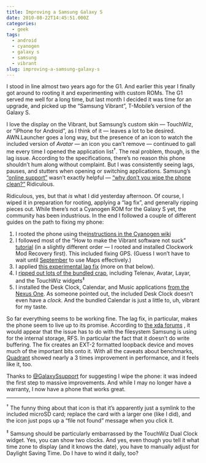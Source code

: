 ```yaml
---
title: Improving a Samsung Galaxy S
date: 2010-08-22T14:45:51.000Z
categories:
  - geek
tags:
  - android
  - cyanogen
  - galaxy s
  - samsung
  - vibrant
slug: improving-a-samsung-galaxy-s
---
```

I stood in line almost two years ago for the G1. And earlier this year I finally got around to rooting it and experimenting with custom ROMs. The G1 served me well for a long time, but last month I decided it was time for an upgrade, and picked up the “Samsung Vibrant”, T-Mobile’s version of the Galaxy S.

I love the display on the Vibrant, but Samsung’s custom skin — TouchWiz, or “iPhone for Android”, as I think of it — leaves a lot to be desired. AWN.Launcher goes a long way, but the presence of an icon to watch the included version of _Avatar_ — an icon you can’t remove — continued to gall me every time I opened the application list<sup>†</sup>. The real problem, though, is the lag issue. According to the specifications, there’s no reason this phone shouldn’t hum along without complaint. But I was consistently seeing lags, pauses, and stutters when opening or switching applications. Samsung’s [“online support”][1]  wasn’t exactly helpful — [“why don’t you wipe the phone clean?”][2]  Ridiculous.

Ridiculous, yes, but that _is_ what I did yesterday afternoon. Of course, I wiped it in preparation for rooting, applying a “lag fix”, and generally ripping pieces out. While there’s not a Cyanogen ROM for the Galaxy S yet, the community has been industrious. In the end I followed a couple of different guides on the path to fixing my phone:

<ol class="arabic simple">
  <li>
    I rooted the phone using the<a class="reference external" href="http://wiki.cyanogenmod.com/index.php?title=Full_Update_Guide_-_Samsung_Galaxy_S_%28Vibrant%29#Rooting_the_Samsung_Vibrant">instructions in the Cyanogen wiki</a>
  </li>
  <li>
    I followed most of the “How to make the Vibrant software not suck” <a class="reference external" href="http://forum.cyanogenmod.com/topic/4055-howto-make-the-vibrant-software-not-suck/">tutorial</a> (in a slightly different order — I rooted and installed Clockwork Mod Recovery first). This included fixing GPS. (Guess I won’t have to wait until <a class="reference external" href="https://twitter.com/GalaxySsupport/status/21597744014">September</a> to use Maps effectively.)
  </li>
  <li>
    I applied <a class="reference external" href="http://forum.xda-developers.com/showthread.php?t=751864">this experimental lag fix</a> (more on that below).
  </li>
  <li>
    I <a class="reference external" href="http://forum.xda-developers.com/showthread.php?t=712546">ripped out lots of the bundled crap</a>, including Telenav, Avatar, Layar, and the TouchWiz widgets<sup>‡</sup>
  </li>
  <li>
    I installed the Desk Clock, Calendar, and Music applications <a class="reference external" href="http://forum.xda-developers.com/showpost.php?p=7489494&postcount=69">from the Nexus One</a>. As someone pointed out, the included Desk Clock doesn’t even have a <em>clock</em>. And the bundled Calendar is just a little to, uh, vibrant for my taste.
  </li>
</ol>

So far everything seems to be working fine. The lag fix, in particular, makes the phone seem to live up to its promise. According to [the xda forums][3] , it would appear that the issue has to do with the filesystem Samsung is using for the internal storage, RFS. In particular the fact that it doesn’t do write buffering. The fix creates an EXT-2 formatted loopback device and moves much of the important bits onto it. With all the caveats about benchmarks, [Quadrant][4]  showed nearly a 3 times improvement in performance, and it feels like it, too.

Thanks to [@GalaxySsupport][1]  for suggesting I wipe the phone: it was indeed the first step to massive improvements. And while I may no longer have a warranty, I now have a phone that works great.

---

<sup>†</sup> The funny thing about that icon is that it’s apparently just a symlink to the included microSD card; replace the card with a larger one (like I did), and the icon just pops up a “file not found” message when you click it.

<sup>‡</sup> Samsung should be particularly embarrassed by the TouchWiz Dual Clock widget. Yes, you can show two clocks. And yes, even though you tell it what time zone to display (and it knows the date), you have to manually adjust for Daylight Saving Time. Do I have to wind it daily, too?



 [1]: https://twitter.com/GalaxySsupport
 [2]: https://twitter.com/GalaxySsupport/status/21602689488
 [3]: http://forum.xda-developers.com/showpost.php?p=7620940&postcount=2
 [4]: http://androidandme.com/2010/05/news/high-end-android-phones-benchmarked-with-quadrant/
